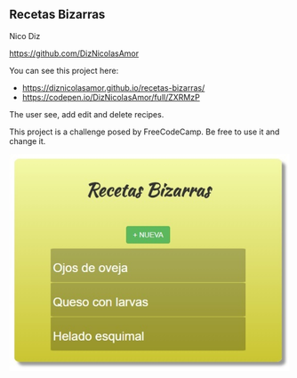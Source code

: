 ## Recetas Bizarras

Nico Diz

https://github.com/DizNicolasAmor 

You can see this project here: 
- https://diznicolasamor.github.io/recetas-bizarras/ 
- https://codepen.io/DizNicolasAmor/full/ZXRMzP

The user see, add edit and delete recipes. 

This project is a challenge posed by FreeCodeCamp. Be free to use it and change it. 

![recetas-bizarrasREADME](/images/recetas-bizarrasREADME.jpg?raw=true)
